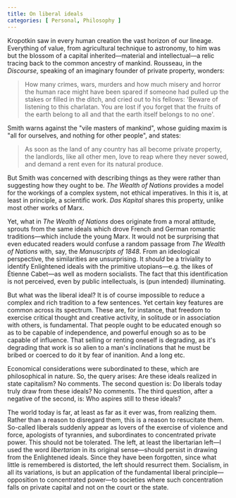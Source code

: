 ```yaml
---
title: On liberal ideals 
categories: [ Personal, Philosophy ]
---
```


Kropotkin saw in every human creation the vast horizon of our lineage.
Everything of value, from agricultural technique to astronomy, to him
was but the blossom of a capital inherited—material and
intellectual—a relic tracing back to the common ancestry of mankind.
Rousseau, in the *Discourse*, speaking of an imaginary founder of
private property, wonders:

> How many crimes, wars, murders and how much misery and horror the
> human race might have been spared if someone had pulled up the stakes
> or filled in the ditch, and cried out to his fellows: 'Beware of
> listening to this charlatan. You are lost if you forget that the
> fruits of the earth belong to all and that the earth itself belongs to
> no one'.

Smith warns against the \"vile masters of mankind\", whose guiding maxim
is \"all for ourselves, and nothing for other people\", and states:

> As soon as the land of any country has all become private property,
> the landlords, like all other men, love to reap where they never
> sowed, and demand a rent even for its natural produce.

But Smith was concerned with describing things as they were rather than
suggesting how they ought to be. *The Wealth of Nations* provides a
model for the workings of a complex system, not ethical imperatives. In
this it is, at least in principle, a scientific work. *Das Kapital*
shares this property, unlike most other works of Marx.

Yet, what in *The Wealth of Nations* does originate from a moral
attitude, sprouts from the same ideals which drove French and German
romantic traditions—which include the young Marx. It would not be
surprising that even educated readers would confuse a random passage
from *The Wealth of Nations* with, say, the *Manuscripts of 1848*. From
an ideological perspective, the similarities are unsurprising. It
*should* be a triviality to identify Enlightened ideals with the
primitive utopians—e.g. the likes of Étienne Cabet—as well as
modern socialists. The fact that this identification is not perceived,
even by public intellectuals, is (pun intended) illuminating.

But what was the liberal ideal? It is of course impossible to reduce a
complex and rich tradition to a few sentences. Yet certain key features
are common across its spectrum. These are, for instance, that freedom to
exercise critical thought and creative activity, in solitude or in
association with others, is fundamental. That people ought to be
educated enough so as to be capable of independence, and powerful enough
so as to be capable of influence. That selling or renting oneself is
degrading, as it's degrading that work is so alien to a man's
inclinations that he must be bribed or coerced to do it by fear of
inanition. And a long etc.

Economical considerations were subordinated to these, which are
philosophical in nature. So, the query arises: Are these ideals realized
in state capitalism? No comments. The second question is: Do liberals
today truly draw from these ideals? No comments. The third question,
after a negative of the second, is: Who aspires still to these ideals?

The world today is far, at least as far as it ever was, from realizing
them. Rather than a reason to disregard them, this is a reason to
resucitate them. So-called liberals suddenly appear as lovers of the
exercise of violence and force, apologists of tyrannies, and
subordinates to concentrated private power. This should not be
tolerated. The left, at least the libertarian left—I used the word
*libertarian* in its original sense—should persist in drawing from the
Enlightened ideals. Since they have been forgotten, since what little is
remembered is distorted, the left should resurrect them. Socialism, in
all its variations, is but an application of the fundamental liberal
principle—opposition to concentrated power—to societies where such
concentration falls on private capital and not on the court or the
state.
